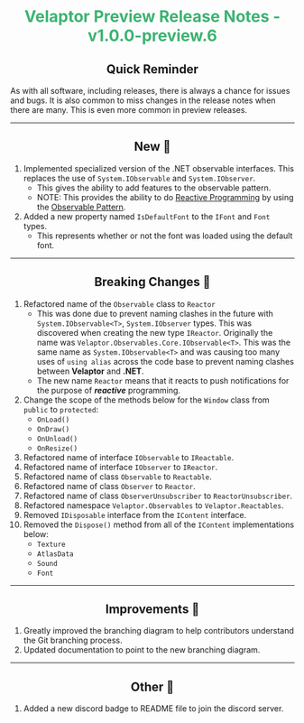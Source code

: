 <h1 align="center" style='color:mediumseagreen;font-weight:bold'>Velaptor Preview Release Notes - v1.0.0-preview.6</h1>

<h2 align="center" style='font-weight:bold'>Quick Reminder</h2>

As with all software, including releases, there is always a chance for issues and bugs.  It is also common to miss changes in the release notes when there are many.  This is even more common in preview releases.

---

<h2 style="font-weight:bold" align="center">New 🎉</h2>

1. Implemented specialized version of the .NET observable interfaces. This replaces the use of `System.IObservable` and `System.IObserver`.
    - This gives the ability to add features to the observable pattern.
    - NOTE: This provides the ability to do [Reactive Programming](https://en.wikipedia.org/wiki/Reactive_programming) by using the [Observable Pattern](https://www.google.com/url?sa=t&rct=j&q=&esrc=s&source=web&cd=&cad=rja&uact=8&ved=2ahUKEwj81ZHM3dL1AhVtk4kEHQkbCygQFnoECCEQAQ&url=https%3A%2F%2Fdocs.microsoft.com%2Fen-us%2Fdotnet%2Fstandard%2Fevents%2Fobserver-design-pattern&usg=AOvVaw1J3tfvEfjKtYOxvZEXY3sk).
2. Added a new property named `IsDefaultFont` to the `IFont` and `Font` types.
    -  This represents whether or not the font was loaded using the default font.

---

<h2 style="font-weight:bold" align="center">Breaking Changes 🧨</h2>

1. Refactored name of the `Observable` class to `Reactor`
    - This was done due to prevent naming clashes in the future with `System.IObservable<T>`, `System.IObserver` types.  This was discovered when creating the new type `IReactor`.  Originally the name was `Velaptor.Observables.Core.IObservable<T>`.  This was the same name as `System.IObservable<T>` and was causing too many uses of `using alias` across the code base to prevent naming clashes between **Velaptor** and **.NET**.
    - The new name `Reactor` means that it reacts to push notifications for the purpose of **_reactive_** programming.
2. Change the scope of the methods below for the `Window` class from `public` to `protected`:
    - `OnLoad()`
    - `OnDraw()`
    - `OnUnload()`
    - `OnResize()`
3. Refactored name of interface `IObservable` to `IReactable`.
4. Refactored name of interface `IObserver` to `IReactor`.
5. Refactored name of class `Observable` to `Reactable`.
6. Refactored name of class `Observer` to `Reactor`.
7. Refactored name of class `ObserverUnsubscriber` to `ReactorUnsubscriber`.
8. Refactored namespace `Velaptor.Observables` to `Velaptor.Reactables`.
9. Removed `IDisposable` interface from the `IContent` interface.
10. Removed the `Dispose()` method from all of the `IContent` implementations below:
    - `Texture`
    - `AtlasData`
    - `Sound`
    - `Font`

---

<h2 style="font-weight:bold" align="center">Improvements 🌟</h2>

1. Greatly improved the branching diagram to help contributors understand the Git branching process.
2. Updated documentation to point to the new branching diagram.

---

<h2 style="font-weight:bold" align="center">Other 👏</h2>

1. Added a new discord badge to README file to join the discord server.
